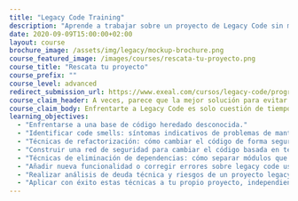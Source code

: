 ```yaml
---
title: "Legacy Code Training"
description: "Aprende a trabajar sobre un proyecto de Legacy Code sin miedo a romper todo el sistema."
date: 2020-09-09T15:00:00+02:00
layout: course
brochure_image: /assets/img/legacy/mockup-brochure.png
course_featured_image: /images/courses/rescata-tu-proyecto.png
course_title: "Rescata tu proyecto"
course_prefix: ""
course_level: advanced
redirect_submission_url: https://www.exeal.com/cursos/legacy-code/programa/
course_claim_header: A veces, parece que la mejor solución para evitar trabajar sobre Legacy Code es &quot;parar las máquinas&quot; y reescribir el código desde cero. <em>La experiencia nos dice que no</em>.
course_claim_body: Enfrentarte a Legacy Code es solo cuestión de tiempo, aunque vuelvas a escribir el código desde cero, en menos tiempo del que piensas ese código que has escrito va a ser por su naturaleza irremediablemente Legacy Code.
learning_objectives:
  - "Enfrentarse a una base de código heredado desconocida."
  - "Identificar code smells: síntomas indicativos de problemas de mantenibilidad en el código."
  - "Técnicas de refactorización: cómo cambiar el código de forma segura sin afectar a su comportamiento actual."
  - "Construir una red de seguridad para cambiar el código basada en tests automáticos."
  - "Técnicas de eliminación de dependencias: cómo separar módulos que están tan unidos que no se pueden testear."
  - "Añadir nueva funcionalidad o corregir errores sobre legacy code usando TDD."
  - "Realizar análisis de deuda técnica y riesgos de un proyecto legacy."
  - "Aplicar con éxito estas técnicas a tu propio proyecto, independientemente del lenguaje en el que esté escrito."
---
```

